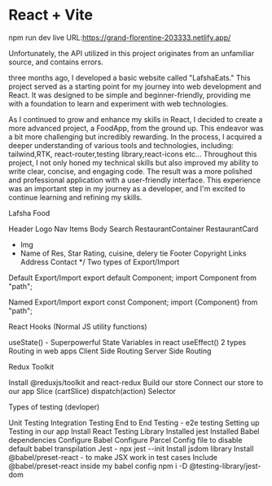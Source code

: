 # React + Vite

npm run dev
live URL:https://grand-florentine-203333.netlify.app/

Unfortunately, the API utilized in this project originates from an unfamiliar source, and contains errors. 


three months ago, I developed a basic website called "LafshaEats." This project served as a starting point for my journey into web development and React. It was designed to be simple and beginner-friendly, providing me with a foundation to learn and experiment with web technologies.

As I continued to grow and enhance my skills in React, I decided to create a more advanced project, a FoodApp, from the ground up. This endeavor was a bit more challenging but incredibly rewarding. In the process, I acquired a deeper understanding of various tools and technologies, including: tailwind,RTK, react-router,testing library,react-icons etc...
Throughout this project, I not only honed my technical skills but also improved my ability to write clear, concise, and engaging code. The result was a more polished and professional application with a user-friendly interface. This experience was an important step in my journey as a developer, and I'm excited to continue learning and refining my skills.

Lafsha Food

Header
Logo
Nav Items
Body
Search
RestaurantContainer
RestaurantCard

- Img
- Name of Res, Star Rating, cuisine, delery tie
  Footer
  Copyright
  Links
  Address
  Contact \*/
  Two types of Export/Import

Default Export/Import
export default Component; import Component from "path";

Named Export/Import
export const Component; import {Component} from "path";

React Hooks
(Normal JS utility functions)

useState() - Superpowerful State Variables in react
useEffect()
2 types Routing in web apps
Client Side Routing
Server Side Routing

Redux Toolkit

Install @reduxjs/toolkit and react-redux
Build our store
Connect our store to our app
Slice (cartSlice)
dispatch(action)
Selector

Types of testing (devloper)

Unit Testing
Integration Testing
End to End Testing - e2e testing
Setting up Testing in our app
Install React Testing Library
Installed jest
Installed Babel dependencies
Configure Babel
Configure Parcel Config file to disable default babel transpilation
Jest - npx jest --init
Install jsdom library
Install @babel/preset-react - to make JSX work in test cases
Include @babel/preset-react inside my babel config
npm i -D @testing-library/jest-dom
